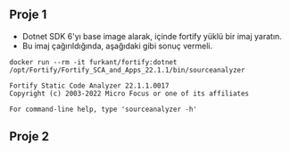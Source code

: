 ## Proje 1
- Dotnet SDK 6'yı base image alarak, içinde fortify yüklü bir imaj yaratın.
- Bu imaj çağırıldığında, aşağıdaki gibi sonuç vermeli.

```
docker run --rm -it furkant/fortify:dotnet /opt/Fortify/Fortify_SCA_and_Apps_22.1.1/bin/sourceanalyzer

Fortify Static Code Analyzer 22.1.1.0017
Copyright (c) 2003-2022 Micro Focus or one of its affiliates

For command-line help, type 'sourceanalyzer -h'
```


## Proje 2



